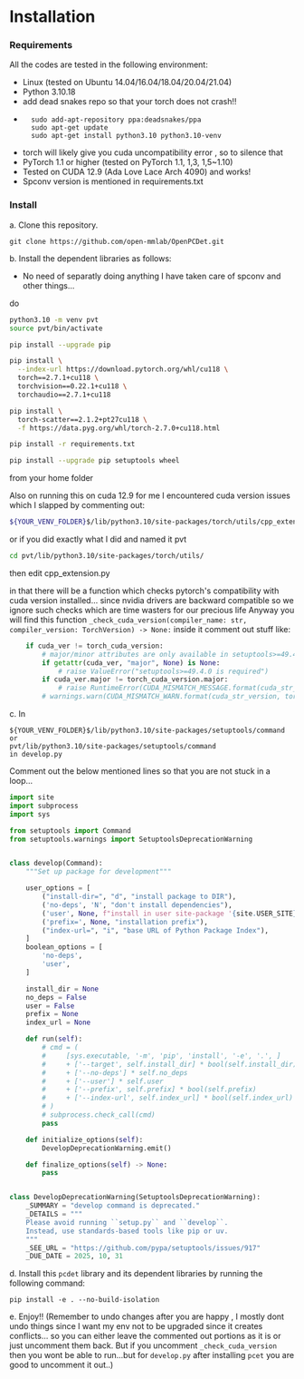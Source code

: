 # Installation

### Requirements
All the codes are tested in the following environment:
* Linux (tested on Ubuntu 14.04/16.04/18.04/20.04/21.04)
* Python 3.10.18 
* add dead snakes repo so that your torch does not crash!!
* ```shell
    sudo add-apt-repository ppa:deadsnakes/ppa
    sudo apt-get update
    sudo apt-get install python3.10 python3.10-venv
    ```
* torch will likely give you cuda uncompatibility error , so to silence that
* PyTorch 1.1 or higher (tested on PyTorch 1.1, 1,3, 1,5~1.10)
* Tested on CUDA 12.9 (Ada Love Lace Arch 4090) and works!
* Spconv version is mentioned in requirements.txt


### Install 

a. Clone this repository.
```shell
git clone https://github.com/open-mmlab/OpenPCDet.git
```

b. Install the dependent libraries as follows:

[comment]: <> (* Install the dependent python libraries: )

[comment]: <> (```)

[comment]: <> (pip install -r requirements.txt )

[comment]: <> (```)

* No need of separatly doing anything I have taken care of spconv and other things...
  
do 
```bash
python3.10 -m venv pvt
source pvt/bin/activate

pip install --upgrade pip

pip install \
  --index-url https://download.pytorch.org/whl/cu118 \
  torch==2.7.1+cu118 \
  torchvision==0.22.1+cu118 \
  torchaudio==2.7.1+cu118

pip install \
  torch-scatter==2.1.2+pt27cu118 \
  -f https://data.pyg.org/whl/torch-2.7.0+cu118.html

pip install -r requirements.txt

pip install --upgrade pip setuptools wheel
```
from your home folder

Also on running this on cuda 12.9 for me I encountered cuda version issues which I slapped by commenting out:
```bash
${YOUR_VENV_FOLDER}$/lib/python3.10/site-packages/torch/utils/cpp_extension.py
```
or if you did exactly what I did and named it pvt
```bash
cd pvt/lib/python3.10/site-packages/torch/utils/
```
then edit cpp_extension.py

in that there will be a function which checks pytorch's compatibility with cuda version installed...
since nvidia drivers are backward compatible so we ignore such checks which are time wasters for our precious life
Anyway you will find this function `_check_cuda_version(compiler_name: str, compiler_version: TorchVersion) -> None:`
inside it comment out stuff like:
```python
    if cuda_ver != torch_cuda_version:
        # major/minor attributes are only available in setuptools>=49.4.0
        if getattr(cuda_ver, "major", None) is None:
            # raise ValueError("setuptools>=49.4.0 is required")
        if cuda_ver.major != torch_cuda_version.major:
            # raise RuntimeError(CUDA_MISMATCH_MESSAGE.format(cuda_str_version, torch.version.cuda))
        # warnings.warn(CUDA_MISMATCH_WARN.format(cuda_str_version, torch.version.cuda))
```
c. In 
```shell
${YOUR_VENV_FOLDER}$/lib/python3.10/site-packages/setuptools/command
or 
pvt/lib/python3.10/site-packages/setuptools/command
in develop.py
```
Comment out the below mentioned lines so that you are not stuck in a loop...
```python
import site
import subprocess
import sys

from setuptools import Command
from setuptools.warnings import SetuptoolsDeprecationWarning


class develop(Command):
    """Set up package for development"""

    user_options = [
        ("install-dir=", "d", "install package to DIR"),
        ('no-deps', 'N', "don't install dependencies"),
        ('user', None, f"install in user site-package '{site.USER_SITE}'"),
        ('prefix=', None, "installation prefix"),
        ("index-url=", "i", "base URL of Python Package Index"),
    ]
    boolean_options = [
        'no-deps',
        'user',
    ]

    install_dir = None
    no_deps = False
    user = False
    prefix = None
    index_url = None

    def run(self):
        # cmd = (
        #     [sys.executable, '-m', 'pip', 'install', '-e', '.', ]
        #     + ['--target', self.install_dir] * bool(self.install_dir)
        #     + ['--no-deps'] * self.no_deps
        #     + ['--user'] * self.user
        #     + ['--prefix', self.prefix] * bool(self.prefix)
        #     + ['--index-url', self.index_url] * bool(self.index_url)
        # )
        # subprocess.check_call(cmd)
        pass

    def initialize_options(self):
        DevelopDeprecationWarning.emit()

    def finalize_options(self) -> None:
        pass


class DevelopDeprecationWarning(SetuptoolsDeprecationWarning):
    _SUMMARY = "develop command is deprecated."
    _DETAILS = """
    Please avoid running ``setup.py`` and ``develop``.
    Instead, use standards-based tools like pip or uv.
    """
    _SEE_URL = "https://github.com/pypa/setuptools/issues/917"
    _DUE_DATE = 2025, 10, 31
```

d. Install this `pcdet` library and its dependent libraries by running the following command:
```shell
pip install -e . --no-build-isolation
```

e. Enjoy!! (Remember to undo changes after you are happy , I mostly dont undo things since I want my env not to be upgraded since it creates conflicts... so you can either leave the commented out portions as it is or just uncomment them back. But if you uncomment `_check_cuda_version` then you wont be able to run...but for `develop.py` after installing `pcet` you are good to uncomment it out..)
